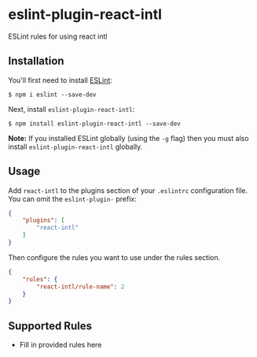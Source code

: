 # eslint-plugin-react-intl

ESLint rules for using react intl

## Installation

You'll first need to install [ESLint](http://eslint.org):

```
$ npm i eslint --save-dev
```

Next, install `eslint-plugin-react-intl`:

```
$ npm install eslint-plugin-react-intl --save-dev
```

**Note:** If you installed ESLint globally (using the `-g` flag) then you must also install `eslint-plugin-react-intl` globally.

## Usage

Add `react-intl` to the plugins section of your `.eslintrc` configuration file. You can omit the `eslint-plugin-` prefix:

```json
{
    "plugins": [
        "react-intl"
    ]
}
```


Then configure the rules you want to use under the rules section.

```json
{
    "rules": {
        "react-intl/rule-name": 2
    }
}
```

## Supported Rules

* Fill in provided rules here





